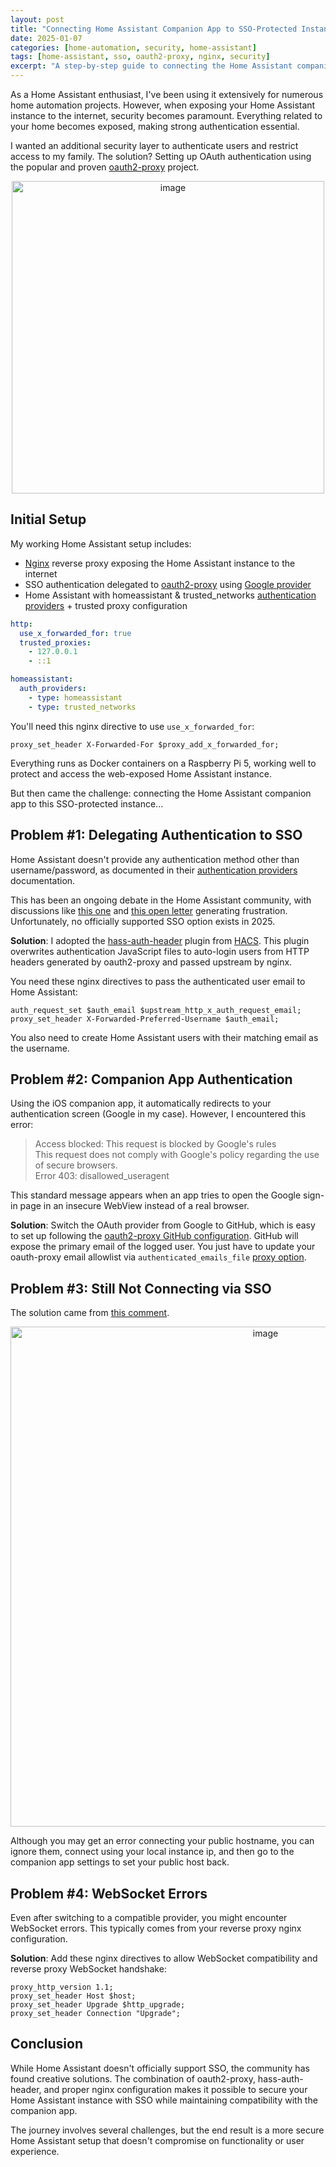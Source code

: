```yaml
---
layout: post
title: "Connecting Home Assistant Companion App to SSO-Protected Instance"
date: 2025-01-07
categories: [home-automation, security, home-assistant]
tags: [home-assistant, sso, oauth2-proxy, nginx, security]
excerpt: "A step-by-step guide to connecting the Home Assistant companion app to an instance protected behind SSO authentication using oauth2-proxy."
---
```


As a Home Assistant enthusiast, I've been using it extensively for numerous home automation projects. However, when exposing your Home Assistant instance to the internet, security becomes paramount. Everything related to your home becomes exposed, making strong authentication essential.

I wanted an additional security layer to authenticate users and restrict access to my family. The solution? Setting up OAuth authentication using the popular and proven [oauth2-proxy](https://oauth2-proxy.github.io/oauth2-proxy/) project.

<p align="center"><img width="500" alt="image" src="https://github.com/user-attachments/assets/6d9f088c-ea1d-4009-b9b0-56634e2a0d61" /></p>

## Initial Setup

My working Home Assistant setup includes:
- [Nginx](https://nginx.org/) reverse proxy exposing the Home Assistant instance to the internet
- SSO authentication delegated to [oauth2-proxy](https://github.com/oauth2-proxy/oauth2-proxy) using [Google provider](https://oauth2-proxy.github.io/oauth2-proxy/configuration/providers/google)
- Home Assistant with homeassistant & trusted_networks [authentication providers](https://www.home-assistant.io/docs/authentication/providers/) + trusted proxy configuration

```yaml
http:
  use_x_forwarded_for: true
  trusted_proxies:
    - 127.0.0.1
    - ::1

homeassistant:
  auth_providers:
    - type: homeassistant
    - type: trusted_networks
```

You'll need this nginx directive to use `use_x_forwarded_for`:

```nginx
proxy_set_header X-Forwarded-For $proxy_add_x_forwarded_for;
```

Everything runs as Docker containers on a Raspberry Pi 5, working well to protect and access the web-exposed Home Assistant instance.

But then came the challenge: connecting the Home Assistant companion app to this SSO-protected instance...

## Problem #1: Delegating Authentication to SSO

Home Assistant doesn't provide any authentication method other than username/password, as documented in their [authentication providers](https://www.home-assistant.io/docs/authentication/providers/) documentation.

This has been an ongoing debate in the Home Assistant community, with discussions like [this one](https://community.home-assistant.io/t/wth-there-is-no-sso-saml-or-oauth/802323) and [this open letter](https://community.home-assistant.io/t/open-letter-for-improving-home-assistants-authentication-system-oidc-sso/494223) generating frustration. Unfortunately, no officially supported SSO option exists in 2025.

**Solution**: I adopted the [hass-auth-header](https://github.com/BeryJu/hass-auth-header) plugin from [HACS](https://hacs.xyz/). This plugin overwrites authentication JavaScript files to auto-login users from HTTP headers generated by oauth2-proxy and passed upstream by nginx.

You need these nginx directives to pass the authenticated user email to Home Assistant:

```nginx
auth_request_set $auth_email $upstream_http_x_auth_request_email;
proxy_set_header X-Forwarded-Preferred-Username $auth_email;
```

You also need to create Home Assistant users with their matching email as the username.

## Problem #2: Companion App Authentication

Using the iOS companion app, it automatically redirects to your authentication screen (Google in my case). However, I encountered this error:

> Access blocked: This request is blocked by Google's rules  
> This request does not comply with Google's policy regarding the use of secure browsers.  
> Error 403: disallowed_useragent

This standard message appears when an app tries to open the Google sign-in page in an insecure WebView instead of a real browser.

**Solution**: Switch the OAuth provider from Google to GitHub, which is easy to set up following the [oauth2-proxy GitHub configuration](https://oauth2-proxy.github.io/oauth2-proxy/configuration/providers/github). 
GitHub will expose the primary email of the logged user. You just have to update your oauth-proxy email allowlist via `authenticated_emails_file` [proxy option](https://oauth2-proxy.github.io/oauth2-proxy/configuration/overview#proxy-options).

## Problem #3: Still Not Connecting via SSO

The solution came from [this comment](https://github.com/home-assistant/iOS/issues/1872#issuecomment-2405811395).

<p align="center"><img width="800" alt="image" src="https://github.com/user-attachments/assets/05d6aa7b-868f-495a-ace4-f012c31bb0ec" /></p>

Although you may get an error connecting your public hostname, you can ignore them, connect using your local instance ip, and then go to the companion app settings to set your public host back.

## Problem #4: WebSocket Errors

Even after switching to a compatible provider, you might encounter WebSocket errors. This typically comes from your reverse proxy nginx configuration.

**Solution**: Add these nginx directives to allow WebSocket compatibility and reverse proxy WebSocket handshake:

```nginx
proxy_http_version 1.1;
proxy_set_header Host $host;
proxy_set_header Upgrade $http_upgrade;
proxy_set_header Connection "Upgrade";
```

## Conclusion

While Home Assistant doesn't officially support SSO, the community has found creative solutions. The combination of oauth2-proxy, hass-auth-header, and proper nginx configuration makes it possible to secure your Home Assistant instance with SSO while maintaining compatibility with the companion app.

The journey involves several challenges, but the end result is a more secure Home Assistant setup that doesn't compromise on functionality or user experience.
